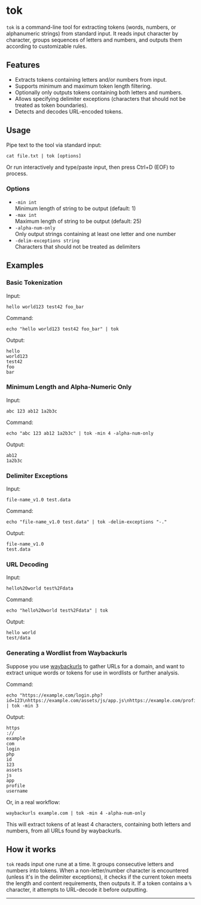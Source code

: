 # tok

`tok` is a command-line tool for extracting tokens (words, numbers, or alphanumeric strings) from standard input. It reads input character by character, groups sequences of letters and numbers, and outputs them according to customizable rules.

## Features

- Extracts tokens containing letters and/or numbers from input.
- Supports minimum and maximum token length filtering.
- Optionally only outputs tokens containing both letters and numbers.
- Allows specifying delimiter exceptions (characters that should not be treated as token boundaries).
- Detects and decodes URL-encoded tokens.

## Usage

Pipe text to the tool via standard input:

```
cat file.txt | tok [options]
```
Or run interactively and type/paste input, then press Ctrl+D (EOF) to process.

### Options

- `-min int`  
  Minimum length of string to be output (default: 1)
- `-max int`  
  Maximum length of string to be output (default: 25)
- `-alpha-num-only`  
  Only output strings containing at least one letter and one number
- `-delim-exceptions string`  
  Characters that should not be treated as delimiters

## Examples

### Basic Tokenization
Input:
```
hello world123 test42 foo_bar
```
Command:
```
echo "hello world123 test42 foo_bar" | tok
```
Output:
```
hello
world123
test42
foo
bar
```

### Minimum Length and Alpha-Numeric Only
Input:
```
abc 123 ab12 1a2b3c
```
Command:
```
echo "abc 123 ab12 1a2b3c" | tok -min 4 -alpha-num-only
```
Output:
```
ab12
1a2b3c
```

### Delimiter Exceptions
Input:
```
file-name_v1.0 test.data
```
Command:
```
echo "file-name_v1.0 test.data" | tok -delim-exceptions "-."
```
Output:
```
file-name_v1.0
test.data
```

### URL Decoding
Input:
```
hello%20world test%2Fdata
```
Command:
```
echo "hello%20world test%2Fdata" | tok
```
Output:
```
hello world
test/data
```

### Generating a Wordlist from Waybackurls
Suppose you use [waybackurls](https://github.com/tomnomnom/waybackurls) to gather URLs for a domain, and want to extract unique words or tokens for use in wordlists or further analysis.

Command:
```
echo "https://example.com/login.php?id=123\nhttps://example.com/assets/js/app.js\nhttps://example.com/profile/username" | tok -min 3
```
Output:
```
https
://
example
com
login
php
id
123
assets
js
app
profile
username
```

Or, in a real workflow:
```
waybackurls example.com | tok -min 4 -alpha-num-only
```
This will extract tokens of at least 4 characters, containing both letters and numbers, from all URLs found by waybackurls.

## How it works

`tok` reads input one rune at a time. It groups consecutive letters and numbers into tokens. When a non-letter/number character is encountered (unless it's in the delimiter exceptions), it checks if the current token meets the length and content requirements, then outputs it. If a token contains a `%` character, it attempts to URL-decode it before outputting.

---
